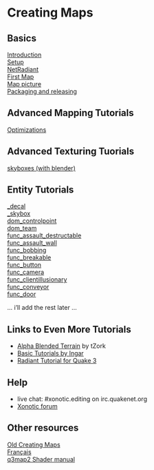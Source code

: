 Creating Maps
=============

Basics
------

[Introduction](mapping-Introduction)  
[Setup](mapping-Setup)  
[NetRadiant](mapping-NetRadiant)  
[First Map](mapping-FirstMap)  
[Map picture](mapping-MapPicture)  
[Packaging and releasing](mapping-packaging)

Advanced Mapping Tutorials
--------------------------

[Optimizations](mapping-Optimizing)

Advanced Texturing Tuorials
---------------------------

[skyboxes (with blender)](Mapping-textures-skybox-blender)  

Entity Tutorials
----------------

[_decal](mapping-entity-_decal)  
[_skybox](mapping-entity-_skybox)  
[dom_controlpoint](mapping-entity-dom_controlpoint)  
[dom_team](mapping-entity-dom_team)  
[func_assault_destructable](mapping-entity-func_assault_destructable)  
[func_assault_wall](mapping-entity-func_assault_wall)  
[func_bobbing](mapping-entity-func_bobbing)  
[func_breakable](mapping-entity-func_breakable)  
[func_button](mapping-entity-func_button)  
[func_camera](mapping-entity-func_camera)  
[func_clientillusionary](mapping-entity-func_clientillusionary)  
[func_conveyor](mapping-entity-func_conveyor)  
[func_door](mapping-entity-func_door)  

… i’ll add the rest later …

Links to Even More Tutorials
----------------------------

- [Alpha Blended Terrain](http://forums.xonotic.org/showthread.php?tid=3237) by tZork
- [Basic Tutorials by Ingar](http://ingar.intranifty.net/gtkradiant/index.html)
- [Radiant Tutorial for Quake 3](http://en.ws.q3df.org/level_design)

Help
----

- live chat: \#xonotic.editing on irc.quakenet.org
- [Xonotic forum](http://forums.xonotic.org)


Other resources
---------------

[Old Creating Maps](Old-Creating-Maps)  
[Français](Creation-de-cartes)  
[q3map2 Shader manual](http://q3map2.robotrenegade.com/docs/shader_manual/)
